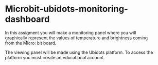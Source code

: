 # Microbit-ubidots-monitoring-dashboard
In this assigment you will make a monitoring panel where you will graphically represent the values of temperature and brightness coming from the Micro: bit board.

The viewing panel will be made using the Ubidots platform. To access the platform you must create an educational account.
